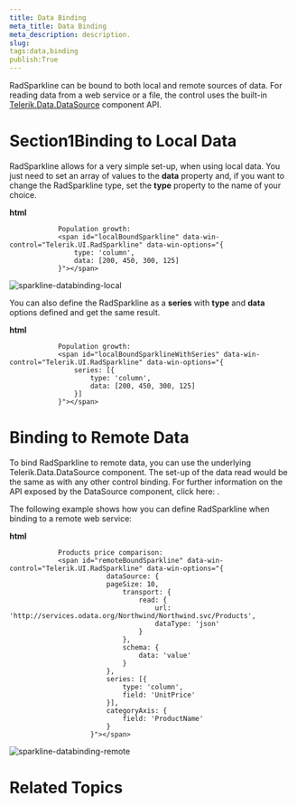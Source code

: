 ```yaml
---
title: Data Binding
meta_title: Data Binding
meta_description: description.
slug: 
tags:data,binding
publish:True
---
```



RadSparkline can be bound to both local and remote sources of data. For reading data from a web service or a file, the control uses the built-in
				[Telerik.Data.DataSource](d27deb0c-aa3f-4549-8308-6c2e0f99d2df) component API.
			

# Section1Binding to Local Data

RadSparkline allows for a very simple set-up, when using local data. You just need to set an array of values to the __data__
					property and, if you want to change the RadSparkline type, set the __type__ property to the name of your choice.
				


 __html__
    


				Population growth:
				<span id="localBoundSparkline" data-win-control="Telerik.UI.RadSparkline" data-win-options="{
					type: 'column',
					data: [200, 450, 300, 125]
				}"></span>

![sparkline-databinding-local](../Media/Controls\Sparkline\sparkline-databinding-local.png)

You can also define the RadSparkline as a __series__ with __type__ and __data__ options
					defined and get the same result.
				


 __html__
    


				Population growth:
				<span id="localBoundSparklineWithSeries" data-win-control="Telerik.UI.RadSparkline" data-win-options="{
					series: [{
						type: 'column',
						data: [200, 450, 300, 125]
					}]
				}"></span>



# Binding to Remote Data

To bind RadSparkline to remote data, you can use the underlying Telerik.Data.DataSource component. The set-up of the data read would be the same
					as with any other control binding. For further information on the API exposed by the DataSource component, click here:
					[](5764a8ba-3fe5-49dc-9d6c-7248f48939fc).
				

The following example shows how you can define RadSparkline when binding to a remote web service:


 __html__
    


				Products price comparison:
				<span id="remoteBoundSparkline" data-win-control="Telerik.UI.RadSparkline" data-win-options="{
							dataSource: {
							pageSize: 10,
								transport: {
									read: {
										url: 'http://services.odata.org/Northwind/Northwind.svc/Products',
										dataType: 'json'
									}
								},
								schema: {
									data: 'value'
								}
							},
							series: [{
								type: 'column',
								field: 'UnitPrice'
							}],
							categoryAxis: {
								field: 'ProductName'
							}
						}"></span>

![sparkline-databinding-remote](../Media/Controls\Sparkline\sparkline-databinding-remote.png)

# Related Topics
